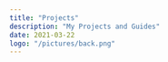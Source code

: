 ```yaml
---
title: "Projects"
description: "My Projects and Guides"
date: 2021-03-22
logo: "/pictures/back.png"
---
```


